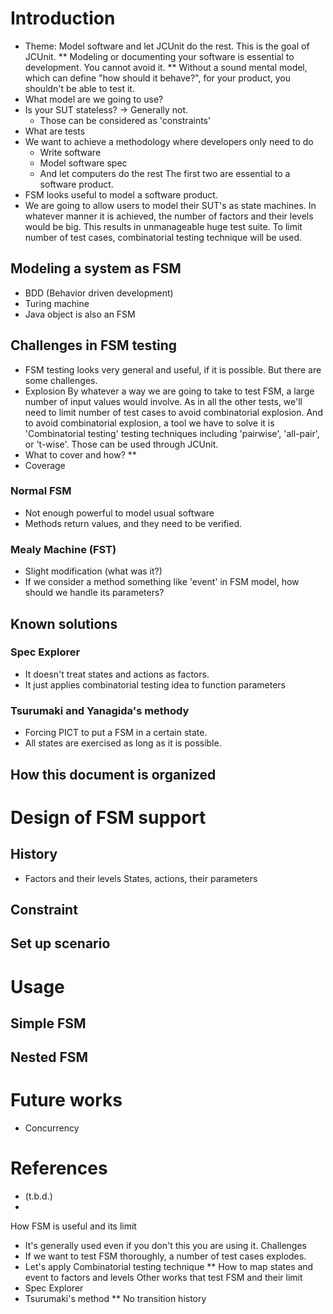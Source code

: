 # Introduction
* Theme: Model software and let JCUnit do the rest. This is the goal of JCUnit.
** Modeling or documenting your software is essential to development. You cannot avoid it.
** Without a sound mental model, which can define "how should it behave?", for your product, you shouldn't be able to test it.
* What model are we going to use?
* Is your SUT stateless? -> Generally not.
  - Those can be considered as 'constraints'
* What are tests
* We want to achieve a methodology where developers only need to do
  - Write software
  - Model software spec
  - And let computers do the rest
  The first two are essential to a software product.
* FSM looks useful to model a software product.
* We are going to allow users to model their SUT's as state machines. In 
  whatever manner it is achieved, the number of factors and their levels would be
  big. This results in unmanageable huge test suite.
  To limit number of test cases, combinatorial testing technique will be used.
## Modeling a system as FSM
* BDD (Behavior driven development)
* Turing machine
* Java object is also an FSM

## Challenges in FSM testing
* FSM testing looks very general and useful, if it is possible. But there are some challenges.
* Explosion
  By whatever a way we are going to take to test FSM, a large number of input values would involve.
  As in all the other tests, we'll need to limit number of test cases to avoid combinatorial explosion.
  And to avoid combinatorial explosion, a tool we have to solve it is 'Combinatorial testing' testing techniques
  including 'pairwise', 'all-pair', or 't-wise'. Those can be used through JCUnit.
* What to cover and how?
** 
* Coverage
### Normal FSM
* Not enough powerful to model usual software
* Methods return values, and they need to be verified.
### Mealy Machine (FST)
* Slight modification (what was it?)
* If we consider a method something like 'event' in FSM model, how should we handle its parameters?
## Known solutions
### Spec Explorer
* It doesn't treat states and actions as factors. 
* It just applies combinatorial testing idea to function parameters
### Tsurumaki and Yanagida's methody 
* Forcing PICT to put a FSM in a certain state.
* All states are exercised as long as it is possible.

## How this document is organized 
# Design of FSM support
## History
* Factors and their levels
States, actions, their parameters
## Constraint
## Set up scenario

# Usage
## Simple FSM

## Nested FSM
# Future works
* Concurrency
# References
* (t.b.d.)
*

How FSM is useful and its limit
* It's generally used even if you don't this you are using it.
Challenges
* If we want to test FSM thoroughly, a number of test cases explodes.
* Let's apply Combinatorial testing technique
** How to map states and event to factors and levels
Other works that test FSM and their limit
* Spec Explorer
* Tsurumaki's method
** No transition history


